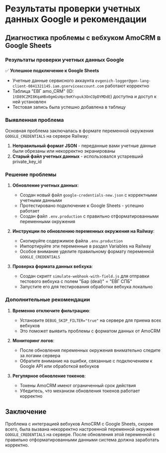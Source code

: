 # Результаты проверки учетных данных Google и рекомендации

## Диагностика проблемы с вебхуком AmoCRM в Google Sheets

### Результаты проверки учетных данных Google

✅ **Успешное подключение к Google Sheets**
- Учетные данные сервисного аккаунта `evgenich-logger@gen-lang-client-0841321145.iam.gserviceaccount.com` работают корректно
- Таблица "ЕВГ amo_CRM" (ID: `1tD89CZMI8KqaHBx0gmGsHpc9eKYvpuk3OnCOpDYMDdE`) доступна и доступ к ней установлен
- Тестовая запись была успешно добавлена в таблицу

### Выявленная проблема

Основная проблема заключалась в формате переменной окружения `GOOGLE_CREDENTIALS` на сервере Railway:

1. **Неправильный формат JSON** - переданные вами учетные данные были обрезаны или некорректно экранированы
2. **Старый файл учетных данных** - использовался устаревший private_key_id

### Решение проблемы

1. **Обновление учетных данных**:
   - Создан новый файл `google-credentials-new.json` с корректными учетными данными
   - Протестировано подключение к Google Sheets - успешно работает
   - Создан файл `.env.production` с правильно отформатированными переменными окружения

2. **Инструкции по обновлению переменных окружения на Railway**:
   - Скопируйте содержимое файла `.env.production` 
   - Импортируйте эти переменные в раздел Variables на Railway
   - Особое внимание уделите правильному формату переменной `GOOGLE_CREDENTIALS`

3. **Проверка формата данных вебхука**:
   - Создан скрипт `simulate-webhook-with-field.js` для отправки тестового вебхука с полем "Бар (deal)" = "ЕВГ СПБ"
   - Запустите его для тестирования обработки вебхука локально

### Дополнительные рекомендации

1. **Временно отключите фильтрацию**:
   - Установите `DEBUG_SKIP_FILTER="true"` на сервере для приема всех вебхуков
   - Это поможет выявить проблемы с форматом данных от AmoCRM

2. **Мониторинг логов**:
   - После обновления переменных окружения внимательно следите за логами сервера
   - Обратите внимание на ошибки, связанные с подключением к Google API или обработкой вебхуков

3. **Регулярное обновление токенов**:
   - Токены AmoCRM имеют ограниченный срок действия
   - Убедитесь, что механизм обновления токенов работает корректно

## Заключение

Проблема с интеграцией вебхуков AmoCRM с Google Sheets, скорее всего, была вызвана некорректно настроенной переменной окружения `GOOGLE_CREDENTIALS` на сервере. После обновления этой переменной с правильно отформатированными данными система должна заработать корректно.
